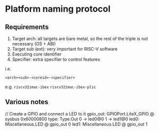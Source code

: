 # Platform naming protocol

## Requirements

1. Target arch: all targets are bare metal, so the rest of the triple is not necessary (OS + ABI)
2. Target sub (ext): very important for RISC-V software
3. Executing core identifier
4. Specifier: extra specifier to control features

i.e.

`<arch><sub>-<coreid>-<specifier>`

e.g.
`riscv32imac-ibex`
`riscv32imac-ibex-plic`

## Various notes

// Create a GPIO and connect a LED to it
gpio_out: GPIOPort.LiteX_GPIO @ sysbus 0x60000800
    type: Type.Out
    0 -> led0@0
    1 -> led1@0
led0: Miscellaneous.LED @ gpio_out 0
led1: Miscellaneous.LED @ gpio_out 1
